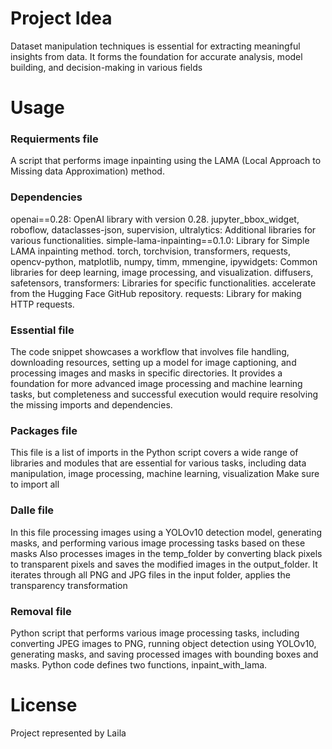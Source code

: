 # Project Idea
Dataset manipulation techniques is essential for extracting meaningful insights from data. It forms the foundation for accurate analysis, model building, and decision-making in various fields 

# Usage 

### Requierments file 
A script that performs image inpainting using the LAMA (Local Approach to Missing data Approximation) method.

### Dependencies
openai==0.28: OpenAI library with version 0.28.
jupyter_bbox_widget, roboflow, dataclasses-json, supervision, ultralytics: Additional libraries for various functionalities.
simple-lama-inpainting==0.1.0: Library for Simple LAMA inpainting method.
torch, torchvision, transformers, requests, opencv-python, matplotlib, numpy, timm, mmengine, ipywidgets: Common libraries for deep learning, image processing, and visualization.
diffusers, safetensors, transformers: Libraries for specific functionalities.
accelerate from the Hugging Face GitHub repository.
requests: Library for making HTTP requests.

### Essential file 
The code snippet showcases a workflow that involves file handling, downloading resources, 
setting up a model for image captioning, and processing images and masks in specific directories. 
It provides a foundation for more advanced image processing and machine learning tasks, 
but completeness and successful execution would require resolving the missing imports and dependencies.

### Packages file 
This file is a list of imports in the Python script covers a wide range of libraries and modules that are essential for various tasks, 
including data manipulation, image processing, machine learning, visualization
Make sure to import all

### Dalle file 
In this file processing images using a YOLOv10 detection model, generating masks, and performing various image processing tasks based on these masks
Also processes images in the temp_folder by converting black pixels to transparent pixels and saves the modified images in the output_folder. 
It iterates through all PNG and JPG files in the input folder, applies the transparency transformation


### Removal file
Python script that performs various image processing tasks, including converting JPEG images to PNG, running object detection using YOLOv10, generating masks, and saving processed images with bounding boxes and masks. Python code defines two functions, inpaint_with_lama.




# License 
Project represented by Laila 




